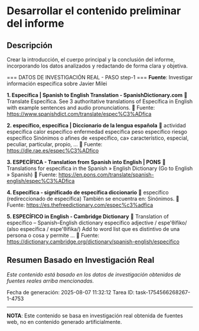 # Desarrollar el contenido preliminar del informe

## Descripción
Crear la introducción, el cuerpo principal y la conclusión del informe, incorporando los datos analizados y redactando de forma clara y objetiva.



=== DATOS DE INVESTIGACIÓN REAL - PASO step-1 ===
**Fuente**: Investigar información específica sobre Javier Milei


**1. Específica | Spanish to English Translation - SpanishDictionary.com**
   📄 Translate Específica. See 3 authoritative translations of Específica in English with example sentences and audio pronunciations.
   🔗 Fuente: https://www.spanishdict.com/translate/espec%C3%ADfica


**2. específico, específica | Diccionario de la lengua española**
   📄 actividad específica calor específico enfermedad específica peso específico riesgo específico Sinónimos o afines de «específico, ca» característico, especial, peculiar, particular, propio, …
   🔗 Fuente: https://dle.rae.es/espec%C3%ADfico


**3. ESPECÍFICA - Translation from Spanish into English | PONS**
   📄 Translations for específica in the Spanish » English Dictionary (Go to English » Spanish)
   🔗 Fuente: https://en.pons.com/translate/spanish-english/espec%C3%ADfica


**4. Específica - significado de específica diccionario**
   📄 específico (redireccionado de específica) También se encuentra en: Sinónimos.
   🔗 Fuente: https://es.thefreedictionary.com/espec%c3%adfica


**5. ESPECÍFICO in English - Cambridge Dictionary**
   📄 Translation of específico – Spanish–English dictionary específico adjective / espe'θifiko/ (also específica / espe'θifika/) Add to word list que es distintivo de una persona o cosa y permite …
   🔗 Fuente: https://dictionary.cambridge.org/dictionary/spanish-english/especifico



## Resumen Basado en Investigación Real
*Este contenido está basado en los datos de investigación obtenidos de fuentes reales arriba mencionadas.*

Fecha de generación: 2025-08-07 11:32:12
Tarea ID: task-1754566268267-1-4753

---
**NOTA**: Este contenido se basa en investigación real obtenida de fuentes web, no en contenido generado artificialmente.
